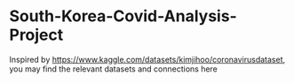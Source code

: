 # South-Korea-Covid-Analysis-Project

Inspired by https://www.kaggle.com/datasets/kimjihoo/coronavirusdataset, you may find the relevant datasets and connections here
